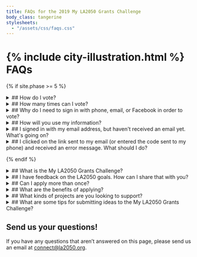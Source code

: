 ```yaml
---
title: FAQs for the 2019 My LA2050 Grants Challenge
body_class: tangerine
stylesheets:
  - "/assets/css/faqs.css"
---
```


<h1>
  {% include city-illustration.html %}
  FAQs
</h1>


{% if site.phase >= 5 %}


<details class="faq" markdown="1">

<summary markdown="1">
## How do I vote?
</summary>

Visit [challenge.la2050.org](https://challenge.la2050.org) to start the voting process.


<!--
If you need additonal assistance, check out this [step-by-step guide](https://www.dropbox.com/s/tk93k2bk1rmqz17/Step-By-Step%20Voting%20Guide%20for%20the%202018%20My%20LA2050%20Activation%20Challenge%20%281%29.pdf?dl=0) on how to vote. 
-->


</details>



<details class="faq" markdown="1">

<summary markdown="1">
## How many times can I vote?
</summary>

You can only vote once per goal category, for a total of 5 votes. It is not required that you use all 5 of your votes, but we encourage you to do so! If you'd like to read about entries you’re less familiar with before you vote, we have all of the [entries’ submissions](/entries/) posted and available.

</details>



<details class="faq" markdown="1">

<summary markdown="1">
## Why do I need to sign in with phone, email, or Facebook in order to vote?
</summary>

The short answer: we want to make sure you’re not a bot. We’re asking for this information for authentication purposes and to ensure that we are not receiving multiple voting forms from one individual.

</details>



<details class="faq" markdown="1">

<summary markdown="1">
## How will you use my information?
</summary>

We definitely won’t spam you. We will only contact you if you opt-in to our LA2050 newsletter (which you should for great jobs, events, news, and LA love in general!) We will not distribute your information or sell it to a third party, promise.

</details>



<details class="faq" markdown="1">

<summary markdown="1">
## I signed in with my email address, but haven't received an email yet. What's going on?
</summary>

If you entered your email address correctly, but don’t see a confirmation message, please check your spam folder. If you still don’t see it after several minutes, either contact us at [connect@la2050.org](mailto:connect@la2050.org) or try using another method to confirm your votes (e.g., phone or email).

</details>



<details class="faq" markdown="1">

<summary markdown="1">
## I clicked on the link sent to my email (or entered the code sent to my phone) and received an error message. What should I do?
</summary>

You may have encountered this error message because you switched devices. It’s important that you complete the voting process on the same device that you started it on. Go back to your original device, and try again! 

It’s also possible that the link or code has expired. If this is the case, you should be able to resend the code or email in order to confirm your votes. 

</details>


{% endif %}


<details class="faq" markdown="1">

<summary markdown="1">
## What is the My LA2050 Grants Challenge?
</summary>

The My LA2050 Grants Challenge is an open call for ideas to make Los Angeles the best place to learn, create, play, connect, and live. A total of $1M will be awarded among 10 organizations—two per goal category—to implement their proposals. Each organization will receive a total of $100,000 over one year to support its efforts.

LA2050 will commit to a one-year partnership with the winners—leveraging its resources, assets, and networks to help the projects succeed. Together, the winning organizations, LA2050, and Angelenos will make progress for the region that will change the course of our future.

</details>



<details class="faq" markdown="1">

<summary markdown="1">
## I have feedback on the LA2050 goals. How can I share that with you?
</summary>

We want your feedback! Email us at [connect@la2050.org](mailto:connect@la2050.org) with your feedback.

We want Angelenos to see themselves as part of the solutions we need to improve our region. And we want to tap into the expertise of the organizations, agencies, and companies who have great ideas about how to boost engagement on local issues.

</details>



<details class="faq" markdown="1">

<summary markdown="1">
## Can I apply more than once?
</summary>

There can be multiple entries from the same organization, as long as the submissions are unique and in goal different categories. However, we would recommend consolidating your resources, collaborators, and supporters to submit one awesome proposal!

</details>



<details class="faq" markdown="1">

<summary markdown="1">
## What are the benefits of applying?
</summary>

Beyond the potential to receive a grant for your work, we believe that applying to the challenge will provide additional benefits including:

* The opportunity to participate in a first-of-its-kind regional effort
* Increased awareness and exposure via our public platform
* Increased understanding of LA’s social impact landscape
* The opportunity to cultivate and build new relationships with peers
* The chance to build a coalition of committed Angelenos and organizations to support important work in LA
* The opportunity to learn how to tell a compelling story about your organization’s impact
* Inspiring the creation of videos, photos, tweets, and pithy messaging to promote your proposal
* Visibility in front of other foundations and potential alternative funding sources. Past challenges have resulted in +$2.25M in grants from outside funders using the LA2050 platform for their grantmaking
* 'Volunteer' and 'donate' buttons on each submission page to drive resources to your organization

</details>



<details class="faq" markdown="1">

<summary markdown="1">
## What kinds of projects are you looking to support?
</summary>

We’re open! But here are some ideas about what we’re looking for:

* Bold efforts that will produce measurable wins for the LA region
* A spirit of collaboration and desire to unify and amplify collective efforts
* Clear focus on inclusion, diversity of voices, and equity
* Efforts that not only produce positive results, but are also focused on increasing local engagement and civic participation
* A desire to test new strategies

For inspiration, you can check out submissions from previous winners at the [My LA2050 Ideas Archive](https://archive.la2050.org/search/?keywords=winner).

</details>



<details class="faq" markdown="1">

<summary markdown="1">
## What are some tips for submitting ideas to the My LA2050 Grants Challenge?
</summary>

Collaborate. We are eager to see folks working together to improve Los Angeles.

Think about impact. Be imaginative and audacious. We want to hear your most ambitious ideas – but we also want to know that your project is feasible, implementable, and that it could impact the [LA2050 goals and metrics](/about/#goals).

Share how your proposal will impact the LA2050 goal you are focusing on. For example, if you’ve chosen the ‘Learn’ category, you might describe how your proposal will improve graduation rates; if you’ve chosen the ‘Connect’ category, you might explain how your proposal will increase voting rates or volunteerism.

Be sure to explain why you think the strategy and methods are the best course of action for impacting the goal and metrics.

Please include an image that represents your idea or organization. You’ll get the best results if you send us the highest resolution image you have. We recommend avoiding a lot of text or logos in your images, as we may have to crop them to fit our site. Images should be in JPEG, or PNG format.

Videos can also help quickly articulate your project or your organization’s mission. To include a video, first upload the video to a place like [YouTube](https://www.youtube.com/) or [Vimeo](https://vimeo.com/), and then include the URL for the video with your application.

Applicants should not expect to be able to revise their applications after the submission date.

Your application goes through a moderation process, and will show up on the site if it is approved. If we have questions about your application, we will be in touch.

Read [the application and scorecard](https://drive.google.com/drive/folders/13kEX-1p_OgnW8AdHK0Ie6SxCPAHe2Ci0?usp=sharing) to get a more precise idea of what we want to see. 

Check out the [LA2050 Goals](/about/#goals), the [LA2050 Report](https://la2050.s3-us-west-1.amazonaws.com/reports/1/pdfs/vision_for_a_successful_los_angeles.pdf), and our most recent Submissions Report for additional information.

</details>


## Send us your questions!

If you have any questions that aren’t answered on this page, please send us an email at [connect@la2050.org](mailto:connect@la2050.org).


